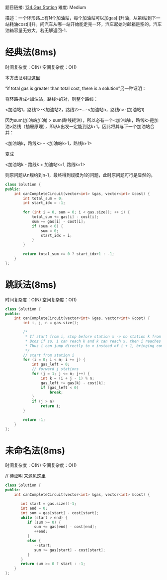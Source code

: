题目链接: [134.Gas Station][1]
难度: Medium

描述：一个环形路上有N个加油站，每个加油站可以加gas[i]升油，从第i站到下一站耗油cost[i]升。问汽车从哪一站开始能走完一环，汽车起始时邮箱是空的。汽车油箱容量无穷大。若无解返回-1.

# 经典法(8ms)
时间复杂度：O(N)
空间复杂度：O(1)

本方法证明见[这里][2]

“if total gas is greater than total cost, there is a solution”另一种证明：

将环路拆成<加油站，路线>的对，则整个路线：

<加油站1，路线1>-<加油站2，路线2>-...-<加油站n，路线n>-(加油站1)

因为sum(加油站加油) > sum(路线耗油），所以必有一个<加油站k，路线k>是加油>路线（抽屉原理），即从k出发一定能到达k+1，因此将其与下一个加油站合并：

<加油站k，路线k> - <加油站k+1，路线k+1>

变成

<加油站k - 路线k + 加油站k+1, 路线k+1>

则原问题从n规约到n-1，最终得到规模为1的问题，此时原问题可行是显然的。


```cpp
class Solution {
public:
    int canCompleteCircuit(vector<int> &gas, vector<int> &cost) {
        int total_sum = 0;
        int start_idx = -1;
            
        for (int i = 0, sum = 0; i < gas.size(); ++ i) {
            total_sum += gas[i] - cost[i];
            sum += gas[i] - cost[i];
            if (sum < 0) {
                sum = 0;
                start_idx = i;
            }
        }
        
        return total_sum >= 0 ? start_idx+1 : -1;
    }
};
```

# 跳跃法(8ms)
时间复杂度：O(N)
空间复杂度：O(1)

```cpp
class Solution {
public:
    int canCompleteCircuit(vector<int> &gas, vector<int> &cost) {
        int i, j, n = gas.size();

        /*
         * If start from i, stop before station x -> no station k from i + 1 to x - 1 can reach x.
         * Bcoz if so, i can reach k and k can reach x, then i reaches x. Contradiction.
         * Thus i can jump directly to x instead of i + 1, bringing complexity from O(n^2) to O(n).
         */
        // start from station i
        for (i = 0; i < n; i += j) {
            int gas_left = 0;
            // forward j stations
            for (j = 1; j <= n; j++) {
                int k = (i + j - 1) % n;
                gas_left += gas[k] - cost[k];
                if (gas_left < 0)
                    break;
            }
            if (j > n)
                return i;
        }

        return -1;
    }
};
```

# 未命名法(8ms)
时间复杂度：O(N)
空间复杂度：O(1)

// 待证明
来源见[这里][3]

```cpp
class Solution {
public:
    int canCompleteCircuit(vector<int> &gas, vector<int> &cost) {

       int start = gas.size()-1;
       int end = 0;
       int sum = gas[start] - cost[start];
       while (start > end) {
          if (sum >= 0) {
             sum += gas[end] - cost[end];
             ++end;
          }
          else {
             --start;
             sum += gas[start] - cost[start];
          }
       }
       return sum >= 0 ? start : -1;
    }
};
```

[1]: https://leetcode.com/problems/gas-station/
[2]: https://leetcode.com/discuss/91749/proof-of-total-gas-is-greater-than-total-cost-there-solution
[3]: https://leetcode.com/discuss/16087/space-running-time-solution-anybody-have-posted-this-solution